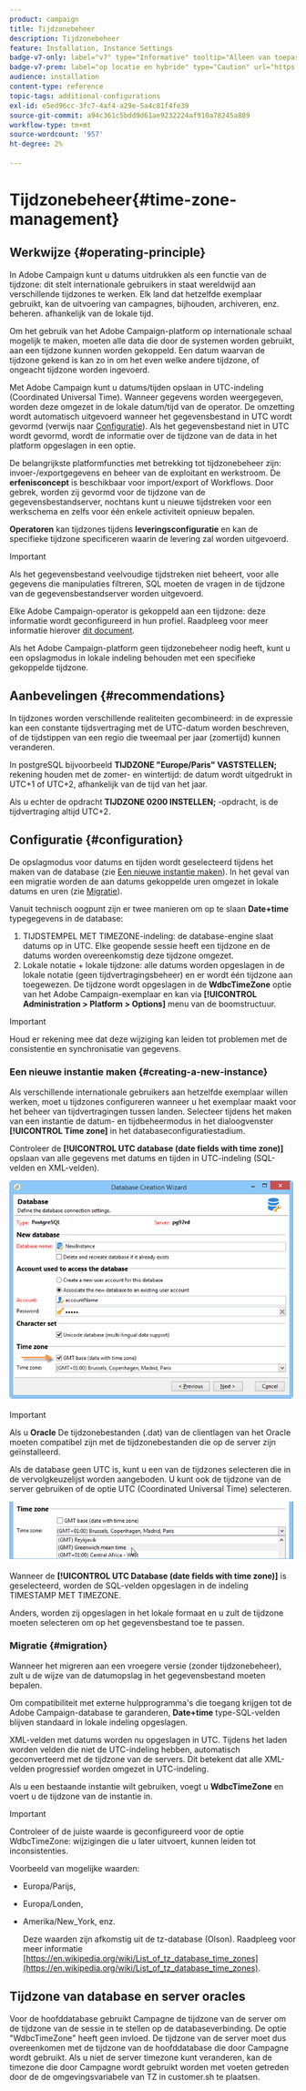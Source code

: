 ```yaml
---
product: campaign
title: Tijdzonebeheer
description: Tijdzonebeheer
feature: Installation, Instance Settings
badge-v7-only: label="v7" type="Informative" tooltip="Alleen van toepassing op Campaign Classic v7"
badge-v7-prem: label="op locatie en hybride" type="Caution" url="https://experienceleague.adobe.com/docs/campaign-classic/using/installing-campaign-classic/architecture-and-hosting-models/hosting-models-lp/hosting-models.html?lang=nl" tooltip="Alleen van toepassing op on-premise en hybride implementaties"
audience: installation
content-type: reference
topic-tags: additional-configurations
exl-id: e5ed96cc-3fc7-4af4-a29e-5a4c81f4fe39
source-git-commit: a94c361c5bdd9d61ae9232224af910a78245a889
workflow-type: tm+mt
source-wordcount: '957'
ht-degree: 2%

---
```


# Tijdzonebeheer{#time-zone-management}



## Werkwijze {#operating-principle}

In Adobe Campaign kunt u datums uitdrukken als een functie van de tijdzone: dit stelt internationale gebruikers in staat wereldwijd aan verschillende tijdzones te werken. Elk land dat hetzelfde exemplaar gebruikt, kan de uitvoering van campagnes, bijhouden, archiveren, enz. beheren. afhankelijk van de lokale tijd.

Om het gebruik van het Adobe Campaign-platform op internationale schaal mogelijk te maken, moeten alle data die door de systemen worden gebruikt, aan een tijdzone kunnen worden gekoppeld. Een datum waarvan de tijdzone gekend is kan zo in om het even welke andere tijdzone, of ongeacht tijdzone worden ingevoerd.

Met Adobe Campaign kunt u datums/tijden opslaan in UTC-indeling (Coordinated Universal Time). Wanneer gegevens worden weergegeven, worden deze omgezet in de lokale datum/tijd van de operator. De omzetting wordt automatisch uitgevoerd wanneer het gegevensbestand in UTC wordt gevormd (verwijs naar [Configuratie](#configuration)). Als het gegevensbestand niet in UTC wordt gevormd, wordt de informatie over de tijdzone van de data in het platform opgeslagen in een optie.

De belangrijkste platformfuncties met betrekking tot tijdzonebeheer zijn: invoer-/exportgegevens en beheer van de exploitant en werkstroom. De **erfenisconcept** is beschikbaar voor import/export of Workflows. Door gebrek, worden zij gevormd voor de tijdzone van de gegevensbestandserver, nochtans kunt u nieuwe tijdstreken voor een werkschema en zelfs voor één enkele activiteit opnieuw bepalen.

**Operatoren** kan tijdzones tijdens **leveringsconfiguratie** en kan de specifieke tijdzone specificeren waarin de levering zal worden uitgevoerd.

>[!IMPORTANT]
>
>Als het gegevensbestand veelvoudige tijdstreken niet beheert, voor alle gegevens die manipulaties filtreren, SQL moeten de vragen in de tijdzone van de gegevensbestandserver worden uitgevoerd.

Elke Adobe Campaign-operator is gekoppeld aan een tijdzone: deze informatie wordt geconfigureerd in hun profiel. Raadpleeg voor meer informatie hierover [dit document](../../platform/using/access-management.md).

Als het Adobe Campaign-platform geen tijdzonebeheer nodig heeft, kunt u een opslagmodus in lokale indeling behouden met een specifieke gekoppelde tijdzone.

## Aanbevelingen {#recommendations}

In tijdzones worden verschillende realiteiten gecombineerd: in de expressie kan een constante tijdsvertraging met de UTC-datum worden beschreven, of de tijdstippen van een regio die tweemaal per jaar (zomertijd) kunnen veranderen.

In postgreSQL bijvoorbeeld **TIJDZONE &quot;Europe/Paris&quot; VASTSTELLEN;** rekening houden met de zomer- en wintertijd: de datum wordt uitgedrukt in UTC+1 of UTC+2, afhankelijk van de tijd van het jaar.

Als u echter de opdracht **TIJDZONE 0200 INSTELLEN;** -opdracht, is de tijdvertraging altijd UTC+2.

## Configuratie {#configuration}

De opslagmodus voor datums en tijden wordt geselecteerd tijdens het maken van de database (zie [Een nieuwe instantie maken](#creating-a-new-instance)). In het geval van een migratie worden de aan datums gekoppelde uren omgezet in lokale datums en uren (zie [Migratie](#migration)).

Vanuit technisch oogpunt zijn er twee manieren om op te slaan **Date+time** typegegevens in de database:

1. TIJDSTEMPEL MET TIMEZONE-indeling: de database-engine slaat datums op in UTC. Elke geopende sessie heeft een tijdzone en de datums worden overeenkomstig deze tijdzone omgezet.
1. Lokale notatie + lokale tijdzone: alle datums worden opgeslagen in de lokale notatie (geen tijdvertragingsbeheer) en er wordt één tijdzone aan toegewezen. De tijdzone wordt opgeslagen in de **WdbcTimeZone** optie van het Adobe Campaign-exemplaar en kan via **[!UICONTROL Administration > Platform > Options]** menu van de boomstructuur.

>[!IMPORTANT]
>
>Houd er rekening mee dat deze wijziging kan leiden tot problemen met de consistentie en synchronisatie van gegevens.

### Een nieuwe instantie maken {#creating-a-new-instance}

Als verschillende internationale gebruikers aan hetzelfde exemplaar willen werken, moet u tijdzones configureren wanneer u het exemplaar maakt voor het beheer van tijdvertragingen tussen landen. Selecteer tijdens het maken van een instantie de datum- en tijdbeheermodus in het dialoogvenster **[!UICONTROL Time zone]** in het databaseconfiguratiestadium.

Controleer de **[!UICONTROL UTC database (date fields with time zone)]** opslaan van alle gegevens met datums en tijden in UTC-indeling (SQL-velden en XML-velden).

![](assets/install_wz_select_utc_option.png)

>[!IMPORTANT]
>
>Als u **Oracle** De tijdzonebestanden (.dat) van de clientlagen van het Oracle moeten compatibel zijn met de tijdzonebestanden die op de server zijn geïnstalleerd.

Als de database geen UTC is, kunt u een van de tijdzones selecteren die in de vervolgkeuzelijst worden aangeboden. U kunt ook de tijdzone van de server gebruiken of de optie UTC (Coordinated Universal Time) selecteren.

![](assets/install_wz_unselect_utc_option.png)

Wanneer de **[!UICONTROL UTC Database (date fields with time zone)]** is geselecteerd, worden de SQL-velden opgeslagen in de indeling TIMESTAMP MET TIMEZONE.

Anders, worden zij opgeslagen in het lokale formaat en u zult de tijdzone moeten selecteren om op het gegevensbestand toe te passen.

### Migratie {#migration}

Wanneer het migreren aan een vroegere versie (zonder tijdzonebeheer), zult u de wijze van de datumopslag in het gegevensbestand moeten bepalen.

Om compatibiliteit met externe hulpprogramma&#39;s die toegang krijgen tot de Adobe Campaign-database te garanderen, **Date+time** type-SQL-velden blijven standaard in lokale indeling opgeslagen.

XML-velden met datums worden nu opgeslagen in UTC. Tijdens het laden worden velden die niet de UTC-indeling hebben, automatisch geconverteerd met de tijdzone van de servers. Dit betekent dat alle XML-velden progressief worden omgezet in UTC-indeling.

Als u een bestaande instantie wilt gebruiken, voegt u **WdbcTimeZone** en voert u de tijdzone van de instantie in.

>[!IMPORTANT]
>
>Controleer of de juiste waarde is geconfigureerd voor de optie WdbcTimeZone: wijzigingen die u later uitvoert, kunnen leiden tot inconsistenties.

Voorbeeld van mogelijke waarden:

* Europa/Parijs,
* Europa/Londen,
* Amerika/New_York, enz.

  Deze waarden zijn afkomstig uit de tz-database (Olson). Raadpleeg voor meer informatie [https://en.wikipedia.org/wiki/List_of_tz_database_time_zones](https://en.wikipedia.org/wiki/List_of_tz_database_time_zones).

## Tijdzone van database en server oracles

Voor de hoofddatabase gebruikt Campagne de tijdzone van de server om de tijdzone van de sessie in te stellen op de databaseverbinding. De optie &quot;WdbcTimeZone&quot; heeft geen invloed. De tijdzone van de server moet dus overeenkomen met de tijdzone van de hoofddatabase die door Campagne wordt gebruikt. Als u niet de server timezone kunt veranderen, kan de timezone die door Campagne wordt gebruikt worden met voeten getreden door de de omgevingsvariabele van TZ in customer.sh te plaatsen.